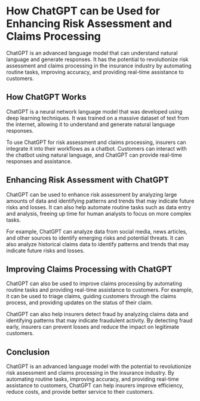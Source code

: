 # How ChatGPT can be Used for Enhancing Risk Assessment and Claims Processing

ChatGPT is an advanced language model that can understand natural language and generate responses. It has the potential to revolutionize risk assessment and claims processing in the insurance industry by automating routine tasks, improving accuracy, and providing real-time assistance to customers.

How ChatGPT Works
-----------------

ChatGPT is a neural network language model that was developed using deep learning techniques. It was trained on a massive dataset of text from the internet, allowing it to understand and generate natural language responses.

To use ChatGPT for risk assessment and claims processing, insurers can integrate it into their workflows as a chatbot. Customers can interact with the chatbot using natural language, and ChatGPT can provide real-time responses and assistance.

Enhancing Risk Assessment with ChatGPT
--------------------------------------

ChatGPT can be used to enhance risk assessment by analyzing large amounts of data and identifying patterns and trends that may indicate future risks and losses. It can also help automate routine tasks such as data entry and analysis, freeing up time for human analysts to focus on more complex tasks.

For example, ChatGPT can analyze data from social media, news articles, and other sources to identify emerging risks and potential threats. It can also analyze historical claims data to identify patterns and trends that may indicate future risks and losses.

Improving Claims Processing with ChatGPT
----------------------------------------

ChatGPT can also be used to improve claims processing by automating routine tasks and providing real-time assistance to customers. For example, it can be used to triage claims, guiding customers through the claims process, and providing updates on the status of their claim.

ChatGPT can also help insurers detect fraud by analyzing claims data and identifying patterns that may indicate fraudulent activity. By detecting fraud early, insurers can prevent losses and reduce the impact on legitimate customers.

Conclusion
----------

ChatGPT is an advanced language model with the potential to revolutionize risk assessment and claims processing in the insurance industry. By automating routine tasks, improving accuracy, and providing real-time assistance to customers, ChatGPT can help insurers improve efficiency, reduce costs, and provide better service to their customers.


